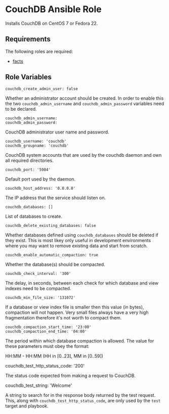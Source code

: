 # CouchDB Ansible Role

Installs CouchDB on CentOS 7 or Fedora 22.

## Requirements

The following roles are required:

* [facts](https://github.com/idi-ops/ansible-facts)

## Role Variables

    couchdb_create_admin_user: false

Whether an administrator account should be created. In order to enable this the two `couchdb_admin_username` and `couchdb_admin_password` variables need to be declared.

    couchdb_admin_username:
    couchdb_admin_password:

CouchDB administrator user name and password.

    couchdb_username: 'couchdb'
    couchdb_groupname: 'couchdb'

CouchDB system accounts that are used by the couchdb daemon and own all required directories.

    couchdb_port: '5984'

Default port used by the daemon.

    couchdb_host_address: '0.0.0.0'

The IP address that the service should listen on.

    couchdb_databases: []

List of databases to create.

    couchdb_delete_existing_databases: false

Whether databases defined using ``couchdb_databases`` should be deleted if they exist. This is most likey only useful in development environments where you may want to remove existing data and start from scratch.

    couchdb_enable_automatic_compaction: true

Whether the database(s) should be compacted.

    couchdb_check_interval: '300'

The delay, in seconds, between each check for which database and view indexes need to be compacted.

    couchdb_min_file_size: '131072'

If a database or view index file is smaller then this value (in bytes), compaction will not happen. Very small files always have a very high fragmentation therefore it's not worth to compact them.

    couchdb_compaction_start_time: '23:00'
    couchdb_compaction_end_time: '04:00'

The period within which database compaction is allowed. The value for these parameters must obey the format:

HH:MM - HH:MM (HH in [0..23], MM in [0..59])

couchdb_test_http_status_code: '200'

The status code expected from making a request to CouchDB.

couchdb_test_string: 'Welcome'

A string to search for in the response body returned by the test request. This, along with ``couchdb_test_http_status_code``, are only used by the ``test`` target and playbook.
